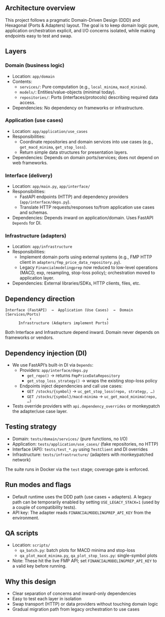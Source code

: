 ## Architecture overview

This project follows a pragmatic Domain-Driven Design (DDD) and Hexagonal (Ports & Adapters) layout. The goal is to keep domain logic pure, application orchestration explicit, and I/O concerns isolated, while making endpoints easy to test and swap.

## Layers

### Domain (business logic)
- Location: `app/domain`
- Contents:
  - `services/`: Pure computation (e.g., `local_minima`, `macd_minima`).
  - `models/`: Entities/value-objects (minimal today).
  - `repositories/`: Ports (interfaces/protocols) describing required data access.
- Dependencies: No dependency on frameworks or infrastructure.

### Application (use cases)
- Location: `app/application/use_cases`
- Responsibilities:
  - Coordinate repositories and domain services into use cases (e.g., `get_macd_minima`, `get_stop_loss`).
  - Return simple data structures for presentation layers.
- Dependencies: Depends on domain ports/services; does not depend on web frameworks.

### Interface (delivery)
- Location: `app/main.py`, `app/interface/`
- Responsibilities:
  - FastAPI endpoints (HTTP) and dependency providers (`app/interface/deps.py`).
  - Translate HTTP requests/responses to/from application use cases and schemas.
- Dependencies: Depends inward on application/domain. Uses FastAPI `Depends` for DI.

### Infrastructure (adapters)
- Location: `app/infrastructure`
- Responsibilities:
  - Implement domain ports using external systems (e.g., FMP HTTP client in `adapters/fmp_price_data_repository.py`).
  - Legacy `Financialmodelingprep` now reduced to low-level operations (MACD, exp, resampling, stop-loss policy); orchestration moved to application layer.
- Dependencies: External libraries/SDKs, HTTP clients, files, etc.

## Dependency direction

```
Interface (FastAPI)  →  Application (Use Cases)  →  Domain (Services/Ports)
           ↑                                  ↓
      Infrastructure (Adapters implement Ports)
```

Both Interface and Infrastructure depend inward. Domain never depends on frameworks or vendors.

## Dependency injection (DI)

- We use FastAPI’s built-in DI via `Depends`:
  - Providers: `app/interface/deps.py`
    - `get_repo()` → returns `FmpPriceDataRepository`
    - `get_stop_loss_strategy()` → wraps the existing stop-loss policy
  - Endpoints inject dependencies and call use cases:
    - `GET /stocks/{symbol}` → `uc_get_stop_loss(repo, strategy, …)`
    - `GET /stocks/{symbol}/macd-minima` → `uc_get_macd_minima(repo, …)`
- Tests override providers with `api.dependency_overrides` or monkeypatch the adapter/use case layer.

## Testing strategy

- Domain: `tests/domain/services/` (pure functions, no I/O)
- Application: `tests/application/use_cases/` (fake repositories, no HTTP)
- Interface (API): `tests/test_*.py` using `TestClient` and DI overrides
- Infrastructure: `tests/infrastructure/` (adapters with monkeypatched network)

The suite runs in Docker via the `test` stage; coverage gate is enforced.

## Run modes and flags

- Default runtime uses the DDD path (use cases + adapters). A legacy path can be temporarily enabled by setting `USE_LEGACY_STACK=1` (used by a couple of compatibility tests).
- API key: The adapter reads `FINANCIALMODELINGPREP_API_KEY` from the environment.

## QA scripts

- Location: `scripts/`
  - `qa_batch.py`: batch plots for MACD minima and stop-loss
  - `qa_plot_macd_minima.py`, `qa_plot_stop_loss.py`: single-symbol plots
- Note: These hit the live FMP API; set `FINANCIALMODELINGPREP_API_KEY` to a valid key before running.

## Why this design

- Clear separation of concerns and inward-only dependencies
- Easy to test each layer in isolation
- Swap transport (HTTP) or data providers without touching domain logic
- Gradual migration path from legacy orchestration to use cases



